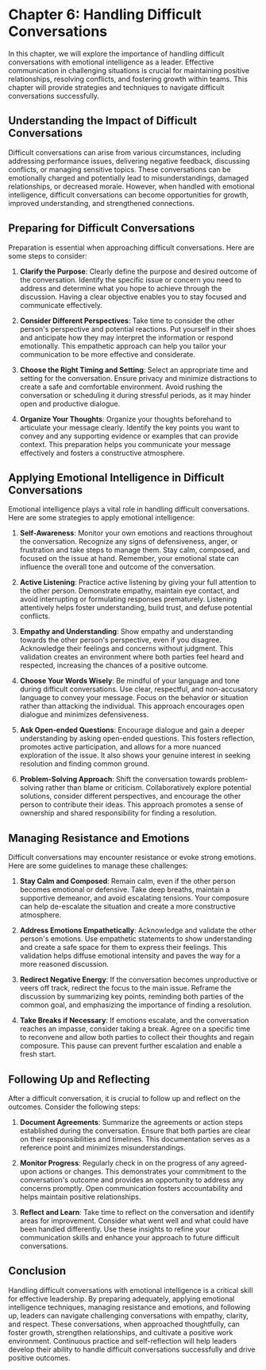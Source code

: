 Chapter 6: Handling Difficult Conversations
===========================================

In this chapter, we will explore the importance of handling difficult conversations with emotional intelligence as a leader. Effective communication in challenging situations is crucial for maintaining positive relationships, resolving conflicts, and fostering growth within teams. This chapter will provide strategies and techniques to navigate difficult conversations successfully.

Understanding the Impact of Difficult Conversations
---------------------------------------------------

Difficult conversations can arise from various circumstances, including addressing performance issues, delivering negative feedback, discussing conflicts, or managing sensitive topics. These conversations can be emotionally charged and potentially lead to misunderstandings, damaged relationships, or decreased morale. However, when handled with emotional intelligence, difficult conversations can become opportunities for growth, improved understanding, and strengthened connections.

Preparing for Difficult Conversations
-------------------------------------

Preparation is essential when approaching difficult conversations. Here are some steps to consider:

1. **Clarify the Purpose**: Clearly define the purpose and desired outcome of the conversation. Identify the specific issue or concern you need to address and determine what you hope to achieve through the discussion. Having a clear objective enables you to stay focused and communicate effectively.

2. **Consider Different Perspectives**: Take time to consider the other person's perspective and potential reactions. Put yourself in their shoes and anticipate how they may interpret the information or respond emotionally. This empathetic approach can help you tailor your communication to be more effective and considerate.

3. **Choose the Right Timing and Setting**: Select an appropriate time and setting for the conversation. Ensure privacy and minimize distractions to create a safe and comfortable environment. Avoid rushing the conversation or scheduling it during stressful periods, as it may hinder open and productive dialogue.

4. **Organize Your Thoughts**: Organize your thoughts beforehand to articulate your message clearly. Identify the key points you want to convey and any supporting evidence or examples that can provide context. This preparation helps you communicate your message effectively and fosters a constructive atmosphere.

Applying Emotional Intelligence in Difficult Conversations
----------------------------------------------------------

Emotional intelligence plays a vital role in handling difficult conversations. Here are some strategies to apply emotional intelligence:

1. **Self-Awareness**: Monitor your own emotions and reactions throughout the conversation. Recognize any signs of defensiveness, anger, or frustration and take steps to manage them. Stay calm, composed, and focused on the issue at hand. Remember, your emotional state can influence the overall tone and outcome of the conversation.

2. **Active Listening**: Practice active listening by giving your full attention to the other person. Demonstrate empathy, maintain eye contact, and avoid interrupting or formulating responses prematurely. Listening attentively helps foster understanding, build trust, and defuse potential conflicts.

3. **Empathy and Understanding**: Show empathy and understanding towards the other person's perspective, even if you disagree. Acknowledge their feelings and concerns without judgment. This validation creates an environment where both parties feel heard and respected, increasing the chances of a positive outcome.

4. **Choose Your Words Wisely**: Be mindful of your language and tone during difficult conversations. Use clear, respectful, and non-accusatory language to convey your message. Focus on the behavior or situation rather than attacking the individual. This approach encourages open dialogue and minimizes defensiveness.

5. **Ask Open-ended Questions**: Encourage dialogue and gain a deeper understanding by asking open-ended questions. This fosters reflection, promotes active participation, and allows for a more nuanced exploration of the issue. It also shows your genuine interest in seeking resolution and finding common ground.

6. **Problem-Solving Approach**: Shift the conversation towards problem-solving rather than blame or criticism. Collaboratively explore potential solutions, consider different perspectives, and encourage the other person to contribute their ideas. This approach promotes a sense of ownership and shared responsibility for finding a resolution.

Managing Resistance and Emotions
--------------------------------

Difficult conversations may encounter resistance or evoke strong emotions. Here are some guidelines to manage these challenges:

1. **Stay Calm and Composed**: Remain calm, even if the other person becomes emotional or defensive. Take deep breaths, maintain a supportive demeanor, and avoid escalating tensions. Your composure can help de-escalate the situation and create a more constructive atmosphere.

2. **Address Emotions Empathetically**: Acknowledge and validate the other person's emotions. Use empathetic statements to show understanding and create a safe space for them to express their feelings. This validation helps diffuse emotional intensity and paves the way for a more reasoned discussion.

3. **Redirect Negative Energy**: If the conversation becomes unproductive or veers off track, redirect the focus to the main issue. Reframe the discussion by summarizing key points, reminding both parties of the common goal, and emphasizing the importance of finding a resolution.

4. **Take Breaks if Necessary**: If emotions escalate, and the conversation reaches an impasse, consider taking a break. Agree on a specific time to reconvene and allow both parties to collect their thoughts and regain composure. This pause can prevent further escalation and enable a fresh start.

Following Up and Reflecting
---------------------------

After a difficult conversation, it is crucial to follow up and reflect on the outcomes. Consider the following steps:

1. **Document Agreements**: Summarize the agreements or action steps established during the conversation. Ensure that both parties are clear on their responsibilities and timelines. This documentation serves as a reference point and minimizes misunderstandings.

2. **Monitor Progress**: Regularly check in on the progress of any agreed-upon actions or changes. This demonstrates your commitment to the conversation's outcome and provides an opportunity to address any concerns promptly. Open communication fosters accountability and helps maintain positive relationships.

3. **Reflect and Learn**: Take time to reflect on the conversation and identify areas for improvement. Consider what went well and what could have been handled differently. Use these insights to refine your communication skills and enhance your approach to future difficult conversations.

Conclusion
----------

Handling difficult conversations with emotional intelligence is a critical skill for effective leadership. By preparing adequately, applying emotional intelligence techniques, managing resistance and emotions, and following up, leaders can navigate challenging conversations with empathy, clarity, and respect. These conversations, when approached thoughtfully, can foster growth, strengthen relationships, and cultivate a positive work environment. Continuous practice and self-reflection will help leaders develop their ability to handle difficult conversations successfully and drive positive outcomes.

